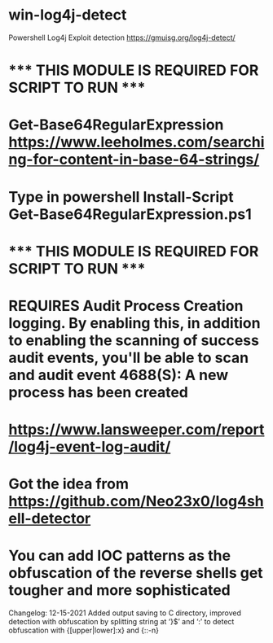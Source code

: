 # win-log4j-detect
Powershell Log4j Exploit detection
https://gmuisg.org/log4j-detect/


# *** THIS MODULE IS REQUIRED FOR SCRIPT TO RUN ***
# Get-Base64RegularExpression https://www.leeholmes.com/searching-for-content-in-base-64-strings/
# Type in powershell Install-Script Get-Base64RegularExpression.ps1
# *** THIS MODULE IS REQUIRED FOR SCRIPT TO RUN ***

# REQUIRES Audit Process Creation logging. By enabling this, in addition to enabling the scanning of success audit events, you'll be able to scan and audit event 4688(S): A new process has been created
# https://www.lansweeper.com/report/log4j-event-log-audit/
# Got the idea from https://github.com/Neo23x0/log4shell-detector
# You can add IOC patterns as the obfuscation of the reverse shells get tougher and more sophisticated


Changelog: 12-15-2021 Added output saving to C directory, improved detection with obfuscation by splitting string at
‘}$’ and ‘:’ to detect obfuscation with {[upper|lower]:x} and {::-n}
